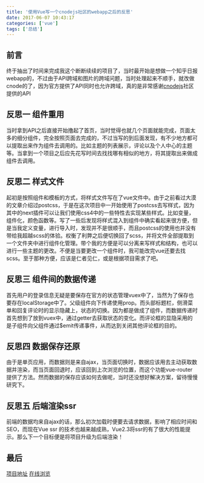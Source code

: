 ```yaml
---
title: '使用Vue写一个cnodejs社区的webapp之后的反思'
date: 2017-06-07 10:43:17
categories: ['vue']
tags: ['总结']
---
```

## 前言
终于抽出了时间来完成我这个断断续续的项目了，当时最开始是想做一个知乎日报webapp的，不过由于API跨域和图片的跨域问题，当时处理起来不顺手，就改做cnode的了，因为官方提供了API同时也允许跨域，真的是非常感谢[cnodejs](https://cnodejs.org/)社区提供的API
## 反思一 组件重用
当时拿到API之后直接开始撸起了首页，当时觉得也就几个页面就能完成，页面太多的细分组件，完全按照页面去完成的，不过当写的到后面发现，有不少地方都可以提取出来作为组件去调用的。比如主题的列表展示，评论以及个人中心的主题等。当拿到一个项目之后应先花写时间去找找哪有相似的地方，将其提取出来做成组件去调用。
## 反思二 样式文件
起初是按照组件和模板的方式，将样式文件写在了vue文件中。由于之前看过大漠的文章介绍过postcss，于是在这次项目中一开始使用了postcss去写样式，因为其中的next插件可以让我们使用css4中的一些特性去实现某些样式。比如变量，组件化，颜色函数等。写了一些后发现将样式混入到组件中确实看起来很方便，但是当我定义变量，进行导入时，发现并不是很顺手，而且postcss的使用也并没有带给我超越scss的体验。权衡了利弊之后便切换回了scss，并将文件全部提取到一个文件夹中进行组件化管理。带个我的方便是可以分离来写样式和结构，也可以进行一些主题的更改。不便是当要更改一个组件时，我可能改完vue还要去找scss。至于那种方便，应该是仁者见仁，或是根据项目需求了吧。
## 反思三 组件间的数据传递
首先用户的登录信息无疑是要保存在官方的状态管理vuex中了，当然为了保存也要存在localStorage中了。父级组件向下传递使用prop。而头部标题栏，侧滑菜单和回复评论时的显示隐藏上，状态的切换。因为都是做成了组件，而数据传递时首先想到了放到vuex中，通过getter去获取状态的变化。而评论框的显隐采用的是子组件向父组件通过$emit传递事件，从而达到关闭其他评论框的目的。
## 反思四 数据保存还原
由于是单页应用，而数据则是来自ajax，当页面切换时，数据应该用去主动获取数据并渲染，而当页面回退时，应该回到上次浏览的位置，而这个功能vue-router提供了方法。然而数据的保存应该如何去做呢，当时还没想好解决方案，留待慢慢研究下。
## 反思五 后端渲染ssr
前端的数据均来自ajax的话，那么初次加载时便要去请求数据，影响了相应时间和SEO，而现在Vue ssr 的技术也越来越成熟，Vue2.3将ssr的有了很大的性能提示。那么下一个目标便是将项目升级为后端渲染！

## 最后
[项目地址](https://github.com/Mr-six/my-cnode)
[在线浏览](http://cnode.mrsix.top)
